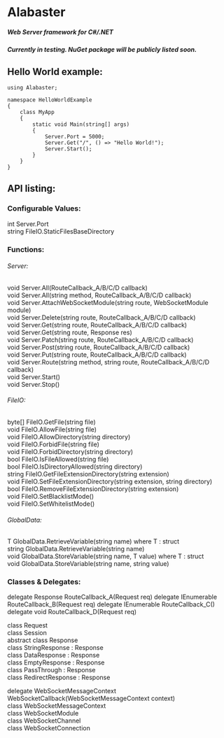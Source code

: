 # Alabaster

##### Web Server framework for C#/.NET

##### Currently in testing. NuGet package will be publicly listed soon.  

## Hello World example:  

```
using Alabaster;

namespace HelloWorldExample
{
    class MyApp
    {
        static void Main(string[] args)
        {
            Server.Port = 5000;
            Server.Get("/", () => "Hello World!");            
            Server.Start();
        }
    }
}
```

## API listing:  

### Configurable Values:  

int Server.Port  
string FileIO.StaticFilesBaseDirectory  
  
### Functions:  

###### Server:  
void Server.All(RouteCallback_A/B/C/D callback)  
void Server.All(string method, RouteCallback_A/B/C/D callback)  
void Server.AttachWebSocketModule(string route, WebSocketModule module)  
void Server.Delete(string route, RouteCallback_A/B/C/D callback)   
void Server.Get(string route, RouteCallback_A/B/C/D callback)  
void Server.Get(string route, Response res)  
void Server.Patch(string route, RouteCallback_A/B/C/D callback)  
void Server.Post(string route, RouteCallback_A/B/C/D callback)  
void Server.Put(string route, RouteCallback_A/B/C/D callback)  
void Server.Route(string method, string route, RouteCallback_A/B/C/D callback)  
void Server.Start()  
void Server.Stop()  

###### FileIO:  
byte[] FileIO.GetFile(string file)  
void FileIO.AllowFile(string file)  
void FileIO.AllowDirectory(string directory)  
void FileIO.ForbidFile(string file)  
void FileIO.ForbidDirectory(string directory)  
bool FileIO.IsFileAllowed(string file)  
bool FileIO.IsDirectoryAllowed(string directory)  
string FileIO.GetFileExtensionDirectory(string extension)  
void FileIO.SetFileExtensionDirectory(string extension, string directory)  
bool FileIO.RemoveFileExtensionDirectory(string extension)  
void FileIO.SetBlacklistMode()  
void FileIO.SetWhitelistMode()  

###### GlobalData:  
T GlobalData.RetrieveVariable<T>(string name) where T : struct  
string GlobalData.RetrieveVariable(string name)  
void GlobalData.StoreVariable<T>(string name, T value) where T : struct  
void GlobalData.StoreVariable(string name, string value)  

### Classes & Delegates:  

delegate Response RouteCallback_A(Request req)
delegate IEnumerable<T> RouteCallback_B<T>(Request req)
delegate IEnumerable<T> RouteCallback_C<T>()
delegate void RouteCallback_D(Request req)
 
class Request  
class Session  
abstract class Response  
class StringResponse : Response  
class DataResponse : Response  
class EmptyResponse : Response  
class PassThrough : Response  
class RedirectResponse : Response  

delegate WebSocketMessageContext WebSocketCallback(WebSocketMessageContext context)  
class WebSocketMessageContext  
class WebSocketModule  
class WebSocketChannel  
class WebSocketConnection  
